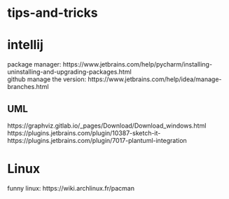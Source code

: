 # tips-and-tricks
<H1>intellij</H1>
package manager:
https://www.jetbrains.com/help/pycharm/installing-uninstalling-and-upgrading-packages.html<br>
github manage the version:
https://www.jetbrains.com/help/idea/manage-branches.html<br>
<H2>UML</H2>
https://graphviz.gitlab.io/_pages/Download/Download_windows.html<br>
https://plugins.jetbrains.com/plugin/10387-sketch-it-<br>
https://plugins.jetbrains.com/plugin/7017-plantuml-integration<br>
<H1>Linux</H1>
funny linux:
https://wiki.archlinux.fr/pacman


